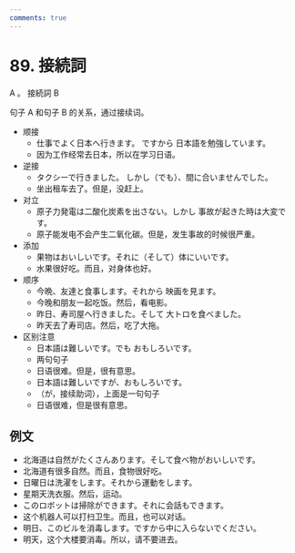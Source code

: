 ```yaml
---
comments: true
---
```


# 89. 接続詞

A 。 接続詞 B

句子 A 和句子 B 的关系，通过接续词。

- 顺接
    - 仕事でよく日本へ行きます。 ですから 日本語を勉強しています。
    - 因为工作经常去日本，所以在学习日语。
- 逆接
    - タクシーで行きました。 しかし（でも）、間に合いませんでした。
    - 坐出租车去了。但是，没赶上。
- 对立
    - 原子力発電は二酸化炭素を出さない。しかし 事故が起きた時は大変です。
    - 原子能发电不会产生二氧化碳。但是，发生事故的时候很严重。
- 添加
    - 果物はおいしいです。それに（そして）体にいいです。
    - 水果很好吃。而且，对身体也好。
- 顺序
    - 今晩、友達と食事します。それから 映画を見ます。
    - 今晚和朋友一起吃饭。然后，看电影。
    - 昨日、寿司屋へ行きました。そして 大トロを食べました。
    - 昨天去了寿司店。然后，吃了大拖。
- 区别注意
    - 日本語は難しいです。でも おもしろいです。
    - 两句句子
    - 日语很难。但是，很有意思。
    - 日本語は難しいですが、おもしろいです。
    - （が，接续助词），上面是一句句子
    - 日语很难，但是很有意思。

## 例文

- 北海道は自然がたくさんあります。そして食べ物がおいしいです。
- 北海道有很多自然。而且，食物很好吃。
- 日曜日は洗濯をします。それから運動をします。
- 星期天洗衣服。然后，运动。
- このロボットは掃除ができます。それに会話もできます。
- 这个机器人可以打扫卫生。而且，也可以对话。
- 明日、このビルを消毒します。ですから中に入らないでください。
- 明天，这个大楼要消毒。所以，请不要进去。

